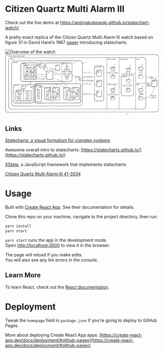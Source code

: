 # Citizen Quartz Multi Alarm III

Check out the live demo at https://andyjakubowski.github.io/statechart-watch/

A pretty exact replica of the Citizen Quartz Multi Alarm III watch based on figure 31 in David Harel’s 1987 [paper](https://www.sciencedirect.com/science/article/pii/0167642387900359) introducing statecharts.

![Overview of the watch](src/assets/readme/intro.gif)
![Figure 31 from Harel’s paper](src/assets/figure_31.png)

## Links

[Statecharts: a visual formalism for complex systems](https://www.sciencedirect.com/science/article/pii/0167642387900359)

Awesome overall intro to statecharts: [https://statecharts.github.io/](https://statecharts.github.io/)

[XState](https://xstate.js.org), a JavaScript framework that implements statecharts

[Citizen Quartz Multi Alarm III 41-3534](https://whichwatchtoday.blogspot.com/2013/02/citizen-quartz-multi-alarm-iii-41-3534.html)

# Usage

Built with [Create React App](https://github.com/facebook/create-react-app). See their documentation for details.

Clone this repo on your machine, navigate to the project directory, then run:

```
yarn install
yarn start
```

`yarn start` runs the app in the development mode.\
Open [http://localhost:3000](http://localhost:3000) to view it in the browser.

The page will reload if you make edits.\
You will also see any lint errors in the console.

## Learn More

To learn React, check out the [React documentation](https://reactjs.org/).

# Deployment

Tweak the `homepage` field in `package.json` if you’re going to deploy to GitHub Pages.

More about deploying Create React App apps: [https://create-react-app.dev/docs/deployment/#github-pages](https://create-react-app.dev/docs/deployment/#github-pages)
